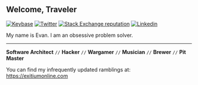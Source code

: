 ## Welcome, Traveler

[![Keybase](https://img.shields.io/keybase/pgp/lykathia?style=flat-square&color=222222&label=lykathia&logo=keybase)](https://keybase.io/lykathia)
[![Twitter](https://img.shields.io/badge/-%40Lykathia-222222?style=flat-square&logo=twitter)](https://twitter.com/Lykathia/)
[![Stack Exchange reputation](https://img.shields.io/stackexchange/stackoverflow/r/1951954?color=222222&label=lykathia&logo=stackoverflow&style=flat-square)](https://stackoverflow.com/users/1951954/lykathia)
[![Linkedin](https://img.shields.io/badge/-lykathia-222222?style=flat-square&logo=Linkedin)](https://www.linkedin.com/in/lykathia/)

My name is Evan. I am an obsessive problem solver.

---

**Software Architect**  `//` **Hacker**  `//`  **Wargamer**  `//`  **Musician**  `//`  **Brewer**  `//`  **Pit Master**

You can find my infrequently updated ramblings at: https://exitiumonline.com
